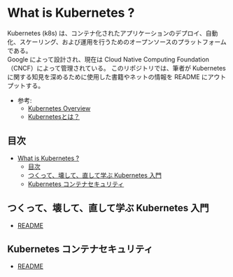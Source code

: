 # What is Kubernetes ?

Kubernetes (k8s) は、コンテナ化されたアプリケーションのデプロイ、自動化、スケーリング、および運用を行うためのオープンソースのプラットフォームである。  
Google によって設計され、現在は Cloud Native Computing Foundation（CNCF）によって管理されている。
このリポジトリでは、筆者が Kubernetes に関する知見を深めるために使用した書籍やネットの情報を README にアウトプットする。

- 参考:
  - [Kubernetes Overview](https://kubernetes.io/docs/concepts/overview/)
  - [Kubernetesとは？](https://cloud.google.com/learn/what-is-kubernetes?hl=ja)

## 目次

- [What is Kubernetes ?](#what-is-kubernetes-)
  - [目次](#目次)
  - [つくって、壊して、直して学ぶ Kubernetes 入門](#つくって壊して直して学ぶ-kubernetes-入門)
  - [Kubernetes コンテナセキュリティ](#kubernetes-コンテナセキュリティ)

## つくって、壊して、直して学ぶ Kubernetes 入門

- [README](k8s-mbf/README.md)

## Kubernetes コンテナセキュリティ

- [README](k8s-sec/README.md)
